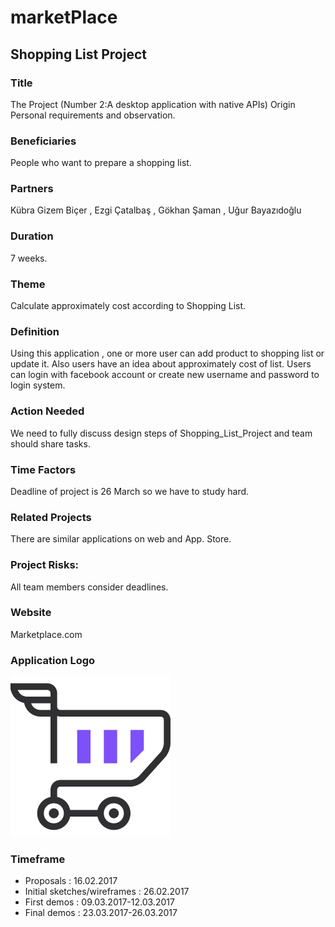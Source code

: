 # marketPlace

## Shopping List Project 
### Title	
The Project (Number 2:A desktop application with native APIs)
Origin	Personal requirements and observation.
### Beneficiaries
People who want to prepare a shopping list.
### Partners
Kübra Gizem Biçer , Ezgi Çatalbaş , Gökhan Şaman , Uğur Bayazıdoğlu
### Duration
7 weeks.
### Theme
Calculate approximately cost according to Shopping List.
### Definition
Using this application , one or more user can add product to shopping list or update it. Also users have an idea about approximately cost of list. Users can login with facebook account or  create new username and password to login system.
### Action Needed
We need to fully discuss design steps of  Shopping_List_Project and  team should share tasks.
### Time Factors	
Deadline  of project is 26 March so we have to study hard.
### Related Projects	
There are similar applications on web and App. Store.
### Project Risks:	
All team members consider deadlines.
### Website	
Marketplace.com
### Application Logo
![](/01-documents/01-proposal/images/logo.png)
### Timeframe 
- Proposals : 16.02.2017  
- Initial sketches/wireframes : 26.02.2017  
- First demos : 09.03.2017-12.03.2017  
- Final demos : 23.03.2017-26.03.2017  
